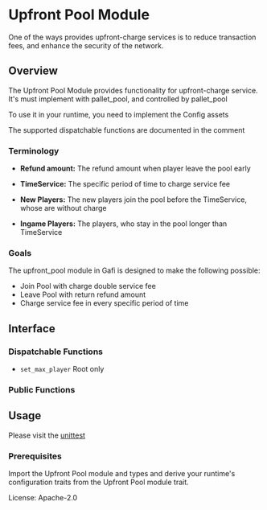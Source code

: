 # Upfront Pool Module

One of the ways provides upfront-charge services is to reduce transaction fees, and enhance the security of the network.

## Overview

The Upfront Pool Module provides functionality for upfront-charge service. It's must implement with pallet_pool, and controlled by pallet_pool

To use it in your runtime, you need to implement the Config assets

The supported dispatchable functions are documented in the comment

### Terminology

* **Refund amount:** The refund amount when player leave the pool early

* **TimeService:** The specific period of time to charge service fee

* **New Players:** The new players join the pool before the TimeService, whose are without charge

* **Ingame Players:** The players, who stay in the pool longer than TimeService

### Goals

The upfront_pool module in Gafi is designed to make the following possible:

* Join Pool with charge double service fee
* Leave Pool with return refund amount
* Charge service fee in every specific period of time

## Interface

### Dispatchable Functions
* `set_max_player` Root only

### Public Functions


## Usage

Please visit the [unittest](https://github.com/cryptoviet/gafi/blob/master/pallets/upfront-pool/src/tests.rs)

### Prerequisites

Import the Upfront Pool module and types and derive your runtime's configuration traits from the Upfront Pool module trait.

License: Apache-2.0


